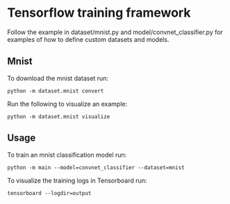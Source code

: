 # Tensorflow training framework

Follow the example in dataset/mnist.py and model/convnet_classifier.py for
examples of how to define custom datasets and models.

## Mnist
To download the mnist dataset run:
```
python -m dataset.mnist convert
```

Run the following to visualize an example:
```
python -m dataset.mnist visualize
```

## Usage
To train an mnist classification model run:
```
python -m main --model=convnet_classifier --dataset=mnist
```

To visualize the training logs in Tensorboard run:
```
tensorboard --logdir=output
```
